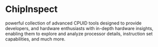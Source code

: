 # ChipInspect
powerful collection of advanced CPUID tools designed to provide developers, and hardware enthusiasts with in-depth hardware insights, enabling them to explore and analyze processor details, instruction set capabilities, and much more.
